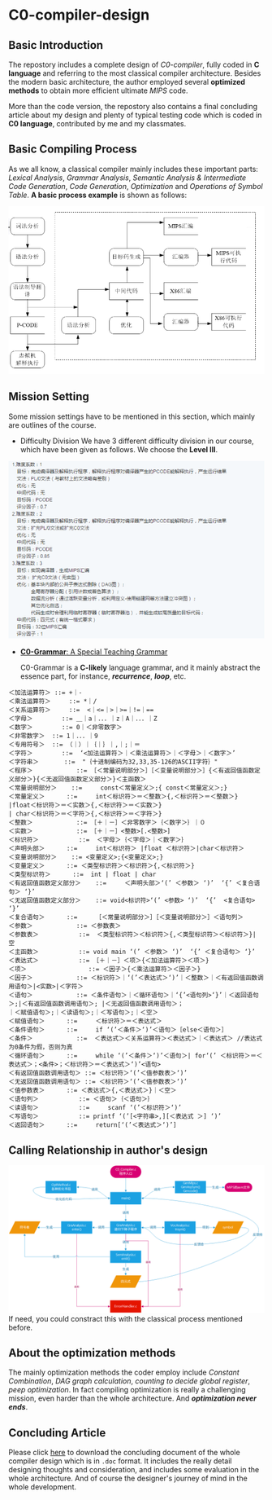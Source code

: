 # C0-compiler-design

## Basic Introduction
The repostory includes a complete design of *C0-compiler*, fully coded in **C language** and referring to the most classical compiler architecture. Besides the modern basic architecture, the author employed several **optimized methods** to obtain more efficient ultimate *MIPS* code. 

More than the code version, the repostory also contains a final concluding article about my design and plenty of typical testing code which is coded in **C0 language**, contributed by me and my classmates. 

## Basic Compiling Process

As we all know, a classical compiler mainly includes these important parts: *Lexical Analysis*, *Grammar Analysis*, *Semantic Analysis & Intermediate Code Generation*, *Code Generation*, *Optimization* and *Operations of Symbol Table*. **A basic process example** is shown as follows:

![basic-process-of-compiler](pics/architecture-of-modern.png "basic-process-of-compiler")

## Mission Setting
Some mission settings have to be mentioned in this section, which mainly are outlines of the course.
- Difficulty Division
We have 3 different difficulty division in our course, which have been given as follows. We choose the **Level III**.

![Difficulty Division](pics/difficulty-division.png "difficulty-division")


- [**C0-Grammar**: A Special Teaching Grammar](requirement/C0-grammar.doc)

  C0-Grammar is a **C-likely** language grammar, and it mainly abstract the essence part, for instance, ***recurrence***, ***loop***, etc. 
  
```
＜加法运算符＞	::= +｜-
＜乘法运算符＞ 	::= *｜/
＜关系运算符＞ 	::=  <｜<=｜>｜>=｜!=｜==
＜字母＞ 		::= ＿｜a｜．．．｜z｜A｜．．．｜Z
＜数字＞ 		::= 0｜＜非零数字＞
＜非零数字＞ 	::= 1｜．．．｜9
＜专用符号＞ 	::= （｜）｜｛｜｝｜,｜;｜＝
＜字符＞  		::=	 ‘<加法运算符＞｜＜乘法运算符＞｜＜字母＞｜＜数字＞’
＜字符串＞ 		::=	 "｛十进制编码为32,33,35-126的ASCII字符｝" 
＜程序＞ 			::= ［＜常量说明部分＞］［＜变量说明部分＞］{＜有返回值函数定义部分＞}{＜无返回值函数定义部分＞}＜主函数＞
＜常量说明部分＞	::= 	const＜常量定义＞;{ const＜常量定义＞;}
＜常量定义＞ 		::= 	int＜标识符＞＝＜整数＞{,＜标识符＞＝＜整数＞}
|float＜标识符＞＝＜实数＞{,＜标识符＞＝＜实数＞}
| char＜标识符＞＝＜字符＞{,＜标识符＞＝＜字符＞}
＜整数＞ 			::= ［＋｜－］＜非零数字＞｛＜数字＞｝｜０
＜实数＞ 			::= ［＋｜－］<整数>[.<整数>]
＜标识符＞ 			::=  ＜字母＞｛＜字母＞｜＜数字＞｝
＜声明头部＞ 		::= 	int＜标识符＞ |float ＜标识符＞|char＜标识符＞
＜变量说明部分＞ 	::=	<变量定义>;{<变量定义>;}
＜变量定义＞		::= ＜类型标识符＞＜标识符＞{,＜标识符＞}
＜类型标识符＞      ::=  int | float | char
＜有返回值函数定义部分＞ 	::= 	＜声明头部＞‘(’ ＜参数＞ ‘)’  ‘{’ ＜复合语句＞ ‘}’
＜无返回值函数定义部分＞ 	::=	void<标识符>‘(’ <参数> ‘)’  ‘{’  <复合语句> ‘}’
＜复合语句＞ 		::= 	［＜常量说明部分＞］［＜变量说明部分＞］＜语句列＞
＜参数＞ 			::=	＜参数表＞
＜参数表＞ 			::=  ＜类型标识符＞＜标识符＞{,＜类型标识符＞＜标识符＞}| 空
＜主函数＞ 			::=	void main ‘(’ ＜参数＞ ‘)’  ‘{’ ＜复合语句＞ ‘}’
＜表达式＞ 			::= ［＋｜－］＜项＞{＜加法运算符＞＜项＞}
＜项＞ 				::= ＜因子＞{＜乘法运算符＞＜因子＞}
＜因子＞ 			::= ＜标识符＞｜‘(’＜表达式＞‘)’｜＜整数＞｜＜有返回值函数调用语句＞|<实数>|＜字符＞
＜语句＞ 			::= ＜条件语句＞｜＜循环语句＞｜‘{’<语句列>‘}’｜＜返回语句＞;|＜有返回值函数调用语句＞; |＜无返回值函数调用语句＞；
｜＜赋值语句＞;｜＜读语句＞;｜＜写语句＞;｜＜空＞
＜赋值语句＞ 		::= 	＜标识符＞＝＜表达式＞
＜条件语句＞		::= 	if ‘(’＜条件＞‘)’＜语句＞［else＜语句＞］
＜条件＞ 			::=  ＜表达式＞＜关系运算符＞＜表达式＞｜＜表达式＞ //表达式为0条件为假，否则为真
＜循环语句＞ 		::= 	while ‘(’＜条件＞‘)’＜语句＞| for‘(’ ＜标识符＞＝＜表达式＞；<条件>；＜标识符＞＝＜表达式＞‘)’<语句>  
＜有返回值函数调用语句＞ ::= ＜标识符＞‘(’＜值参数表＞‘)’
＜无返回值函数调用语句＞ ::= ＜标识符＞‘(’＜值参数表＞‘)’
＜值参数表＞ 		::= ＜表达式＞{,＜表达式＞}｜＜空＞
＜语句列＞			::= ＜语句＞｛＜语句＞｝
＜读语句＞ 			::= 	scanf ‘(’＜标识符＞‘)’
＜写语句＞ 			::=	printf ‘(’[<字符串>,][＜表达式 ＞] ‘)’
＜返回语句＞ 		::= 	return[‘(’＜表达式＞‘)’]
```

## Calling Relationship in author's design
![calling-relationship](pics/call-relationship.png "calling-relationship")
If need, you could constract this with the classical process mentioned before.

## About the optimization methods
The mainly optimization methods the coder employ include *Constant Combination*, *DAG graph calculation*, *counting to decide global register*, *peep optimization*. In fact compiling optimization is really a challenging mission, even harder than the whole architecture. And ***optimization never ends***.

## Concluding Article
Please click [here](files/introduction_to_my_compiler.doc) to download the concluding document of the whole compiler design which is in `.doc` format. It includes the really detail designing thoughts and consideration, and includes some evaluation in the whole architecture. And of course the designer's journey of mind in the whole development.
